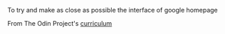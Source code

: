 To try and make as close as possible the interface of google homepage

From The Odin Project's [curriculum](http://www.theodinproject.com/courses/web-development-101/lessons/html-css)